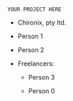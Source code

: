 ```
YOUR PROJECT HERE

```
* Chironix, pty ltd.

* Person 1 

* Person 2 


* Freelancers:

    - Person 3

    - Person 0
